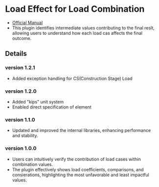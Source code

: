 # Load Effect for Load Combination

- [Official Manual](https://support.midasuser.com/hc/articles/35649669387289-Load-Effect-for-Load-Combination)
- This plugin identifies intermediate values contributing to the final reslt, allowing users to understand how each load cas affects the final outcome.

## Details

### version 1.2.1

- Added exception handling for CS(Construction Stage) Load

### version 1.2.0

- Added "kips" unit system
- Enabled direct specification of element

### version 1.1.0

- Updated and improved the internal libraries, enhancing performance and stability.

### version 1.0.0

- Users can intuitively verify the contribution of load cases within combination values.
- The plugin effectively shows load coefficients, comparisons, and consierations, highlighting the most unfavorable and least impactful values.
